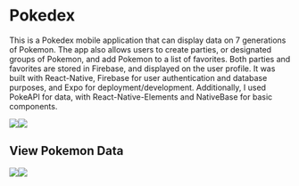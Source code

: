 # Pokedex
This is a Pokedex mobile application that can display data on 7 generations of Pokemon. The app also allows users to create parties, or designated groups of Pokemon, and add Pokemon to a list of favorites. Both parties and favorites are stored in Firebase, and displayed on the user profile. It was built with React-Native, Firebase for user authentication and database purposes, and Expo for deployment/development. Additionally, I used PokeAPI for data, with React-Native-Elements and NativeBase for basic components.

<div style="display: flex;">
  <img src="https://i.imgflip.com/4deemz.gif"/>
  <img src="https://i.imgflip.com/4def2r.gif"/>
</div>

## View Pokemon Data
<div style="display: flex;">
  <img src="https://i.imgflip.com/4deg40.gif"/>
  <img src="https://i.imgflip.com/4degbt.gif"/>
</div>
